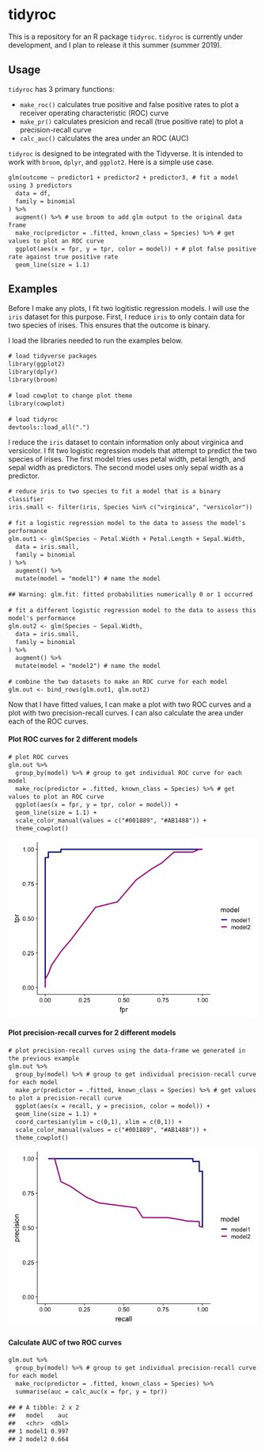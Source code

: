 tidyroc
=======

This is a repository for an R package `tidyroc`. `tidyroc` is currently
under development, and I plan to release it this summer (summer 2019).

Usage
-----

`tidyroc` has 3 primary functions:

-   `make_roc()` calculates true positive and false positive rates to
    plot a receiver operating characteristic (ROC) curve
-   `make_pr()` calculates presicion and recall (true positive rate) to
    plot a precision-recall curve  
-   `calc_auc()` calculates the area under an ROC (AUC)

`tidyroc` is designed to be integrated with the Tidyverse. It is
intended to work with `broom`, `dplyr`, and `ggplot2`. Here is a simple
use case.

    glm(outcome ~ predictor1 + predictor2 + predictor3, # fit a model using 3 predictors
      data = df,
      family = binomial
    ) %>%
      augment() %>% # use broom to add glm output to the original data frame
      make_roc(predictor = .fitted, known_class = Species) %>% # get values to plot an ROC curve
      ggplot(aes(x = fpr, y = tpr, color = model)) + # plot false positive rate against true positive rate
      geom_line(size = 1.1)

Examples
--------

Before I make any plots, I fit two logitistic regression models. I will
use the `iris` dataset for this purpose. First, I reduce `iris` to only
contain data for two species of irises. This ensures that the outcome is
binary.

I load the libraries needed to run the examples below.

    # load tidyverse packages
    library(ggplot2)
    library(dplyr)
    library(broom)

    # load cowplot to change plot theme
    library(cowplot)

    # load tidyroc
    devtools::load_all(".")

I reduce the `iris` dataset to contain information only about virginica
and versicolor. I fit two logistic regression models that attempt to
predict the two species of irises. The first model tries uses petal
width, petal length, and sepal width as predictors. The second model
uses only sepal width as a predictor.

    # reduce iris to two species to fit a model that is a binary classifier
    iris.small <- filter(iris, Species %in% c("virginica", "versicolor"))

    # fit a logistic regression model to the data to assess the model's performance
    glm.out1 <- glm(Species ~ Petal.Width + Petal.Length + Sepal.Width,
      data = iris.small,
      family = binomial
    ) %>%
      augment() %>%
      mutate(model = "model1") # name the model

    ## Warning: glm.fit: fitted probabilities numerically 0 or 1 occurred

    # fit a different logistic regression model to the data to assess this model's performance
    glm.out2 <- glm(Species ~ Sepal.Width,
      data = iris.small,
      family = binomial
    ) %>%
      augment() %>%
      mutate(model = "model2") # name the model

    # combine the two datasets to make an ROC curve for each model
    glm.out <- bind_rows(glm.out1, glm.out2)

Now that I have fitted values, I can make a plot with two ROC curves and
a plot with two precision-recall curves. I can also calculate the area
under each of the ROC curves.

#### Plot ROC curves for 2 different models

    # plot ROC curves
    glm.out %>%
      group_by(model) %>% # group to get individual ROC curve for each model
      make_roc(predictor = .fitted, known_class = Species) %>% # get values to plot an ROC curve
      ggplot(aes(x = fpr, y = tpr, color = model)) +
      geom_line(size = 1.1) +
      scale_color_manual(values = c("#001889", "#AB1488")) +
      theme_cowplot()

![](figures/unnamed-chunk-4-1.png)

#### Plot precision-recall curves for 2 different models

    # plot precision-recall curves using the data-frame we generated in the previous example
    glm.out %>%
      group_by(model) %>% # group to get individual precision-recall curve for each model
      make_pr(predictor = .fitted, known_class = Species) %>% # get values to plot a precision-recall curve
      ggplot(aes(x = recall, y = precision, color = model)) +
      geom_line(size = 1.1) +
      coord_cartesian(ylim = c(0,1), xlim = c(0,1)) +
      scale_color_manual(values = c("#001889", "#AB1488")) +
      theme_cowplot()

![](figures/unnamed-chunk-5-1.png)

#### Calculate AUC of two ROC curves

    glm.out %>%
      group_by(model) %>% # group to get individual precision-recall curve for each model
      make_roc(predictor = .fitted, known_class = Species) %>% 
      summarise(auc = calc_auc(x = fpr, y = tpr))

    ## # A tibble: 2 x 2
    ##   model    auc
    ##   <chr>  <dbl>
    ## 1 model1 0.997
    ## 2 model2 0.664
